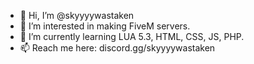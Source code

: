 - 👋 Hi, I’m @skyyyywastaken
- 👀 I’m interested in making FiveM servers.
- 🌱 I’m currently learning LUA 5.3, HTML, CSS, JS, PHP.
- 📫 Reach me here: discord.gg/skyyyywastaken
